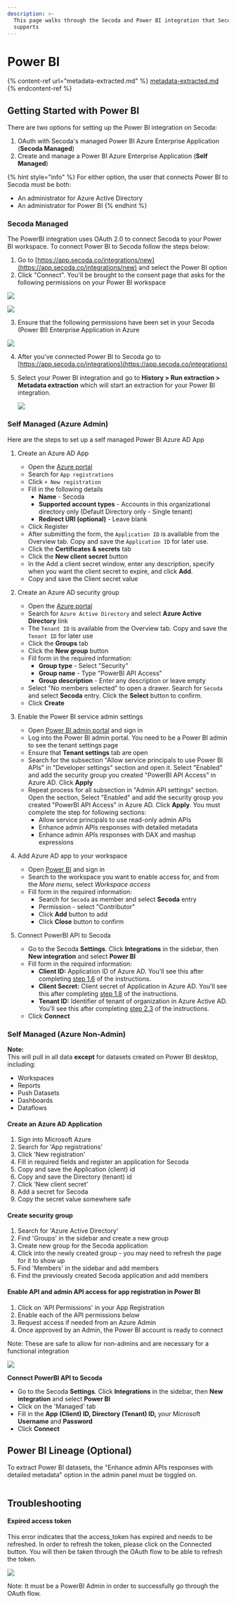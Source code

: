 ```yaml
---
description: >-
  This page walks through the Secoda and Power BI integration that Secoda
  supports
---
```


# Power BI

{% content-ref url="metadata-extracted.md" %}
[metadata-extracted.md](metadata-extracted.md)
{% endcontent-ref %}

## **Getting Started with Power BI** <a href="#h_3a4bfd6458" id="h_3a4bfd6458"></a>

There are two options for setting up the Power BI integration on Secoda:

1. OAuth with Secoda's managed Power BI Azure Enterprise Application (**Secoda Managed**)
2. Create and manage a Power BI Azure Enterprise Application (**Self Managed**)

{% hint style="info" %}
For either option, the user that connects Power BI to Secoda must be both:

* An administrator for Azure Active Directory
* An administrator for Power BI
{% endhint %}

### Secoda Managed

The PowerBI integration uses OAuth 2.0 to connect Secoda to your Power BI workspace. To connect Power BI to Secoda follow the steps below:

1. Go to [https://app.secoda.co/integrations/new](https://app.secoda.co/integrations/new) and select the Power BI option
2. Click "Connect". You'll be brought to the consent page that asks for the following permissions on your Power BI workspace

![](https://secoda-public-media-assets.s3.amazonaws.com/image%20\(2\)%20\(1\)%20\(3\).png)

![](https://secoda-public-media-assets.s3.amazonaws.com/image.png)

3. Ensure that the following permissions have been set in your Secoda (Power BI) Enterprise Application in Azure

![](https://secoda-public-media-assets.s3.amazonaws.com/image%20\(1\).png)

4. After you've connected Power BI to Secoda go to [https://app.secoda.co/integrations](https://app.secoda.co/integrations)
5.  Select your Power BI integration and go to **History > Run extraction > Metadata extraction** which will start an extraction for your Power BI integration.

    ![](https://secoda-public-media-assets.s3.amazonaws.com/image%20\(4\)%20\(1\).png)

### Self Managed (Azure Admin)

Here are the steps to set up a self managed Power BI Azure AD App

1. Create an Azure AD App
   * Open the [Azure portal](https://portal.azure.com/)
   * Search for `App registrations`
   * Click `+ New registration`
   * Fill in the following details
     * **Name** - Secoda
     * **Supported account types** - Accounts in this organizational directory only (Default Directory only - Single tenant)
     * **Redirect URI (optional)** - Leave blank
   * Click Register
   * After submitting the form, the `Application ID` is available from the Overview tab. Copy and save the `Application ID` for later use.
   * Click the **Certificates & secrets** tab
   * Click the **New client secret** button
   * In the Add a client secret window, enter any description, specify when you want the client secret to expire, and click **Add**.
   * Copy and save the Client secret value
2. Create an Azure AD security group
   * Open the [Azure portal](https://portal.azure.com/)
   * Search for `Azure Active Directory` and select **Azure Active Directory** link
   * The `Tenant ID` is available from the Overview tab. Copy and save the `Tenant ID` for later use
   * Click the **Groups** tab
   * Click the **New group** button
   * Fill form in the required information:
     * **Group type** - Select "Security"
     * **Group name** - Type "PowerBI API Access"
     * **Group description** - Enter any description or leave empty
   * Select "No members selected" to open a drawer. Search for `Secoda` and select **Secoda** entry. Click the **Select** button to confirm.
   * Click **Create**
3. Enable the Power BI service admin settings
   * Open [Power BI admin portal](https://app.powerbi.com/admin-portal/) and sign in
   * Log into the Power BI admin portal. You need to be a Power BI admin to see the tenant settings page
   * Ensure that **Tenant settings** tab are open
   * Search for the subsection "Allow service principals to use Power BI APIs" in "Developer settings" section and open it. Select "Enabled" and add the security group you created "PowerBI API Access" in Azure AD. Click **Apply**
   * Repeat process for all subsection in "Admin API settings" section. Open the section, Select "Enabled" and add the security group you created "PowerBI API Access" in Azure AD. Click **Apply**. You must complete the step for following sections:
     * Allow service principals to use read-only admin APIs
     * Enhance admin APIs responses with detailed metadata
     * Enhance admin APIs responses with DAX and mashup expressions
4. Add Azure AD app to your workspace
   * Open [Power BI](https://app.powerbi.com/) and sign in
   * Search to the workspace you want to enable access for, and from the _More menu_, select _Workspace access_
   * Fill form in the required information:
     * Search for `Secoda` as member and select **Secoda** entry
     * Permission - select "Contributor"
     * Click **Add** button to add
     * Click **Close** button to confirm
5.  Connect PowerBI API to Secoda

    * Go to the Secoda **Settings**. Click **Integrations** in the sidebar, then **New integration** and select **Power BI**
    * Fill form in the required information:
      * **Client ID:** Application ID of Azure AD. You'll see this after completing [step 1.6](./#1-create-an-azure-ad-app) of the instructions.
      * **Client Secret:** Client secret of Application in Azure AD. You'll see this after completing [step 1.8](./#1-create-an-azure-ad-app) of the instructions.
      * **Tenant ID:** Identifier of tenant of organization in Azure Active AD. You'll see this after completing [step 2.3](./#2-create-an-azure-ad-security-group) of the instructions.
    * Click **Connect**



### Self Managed (Azure Non-Admin)

**Note:**  \
This will pull in all data **except** for datasets created on Power BI desktop, including:&#x20;

* Workspaces
* Reports
* Push Datasets
* Dashboards
* Dataflows

#### Create an Azure AD Application

1. Sign into Microsoft Azure
2. Search for 'App registrations'
3. Click 'New registration'
4. Fill in required fields and register an application for Secoda
5. Copy and save the Application (client) id &#x20;
6. Copy and save the Directory (tenant) id
7. Click 'New client secret'
8. Add a secret for Secoda
9. Copy the secret value somewhere safe

#### Create security group

1. Search for 'Azure Active Directory'
2. Find 'Groups' in the sidebar and create a new group
3. Create new group for the Secoda application
4. Click into the newly created group - you may need to refresh the page for it to show up
5. Find 'Members' in the sidebar and add members
6. Find the previously created Secoda application and add members

#### Enable API and admin API access for app registration in Power BI

1. Click on 'API Permissions' in your App Registration
2. Enable each of the API permissions below
3. Request access if needed from an Azure Admin
4. Once approved by an Admin, the Power BI account is ready to connect

Note: These are safe to allow for non-admins and are necessary for a functional integration

![](https://secoda-public-media-assets.s3.amazonaws.com/image%20\(1\).png)

**Connect PowerBI API to Secoda**

* Go to the Secoda **Settings**. Click **Integrations** in the sidebar, then **New integration** and select **Power BI**
* Click on the 'Managed' tab
* Fill in the **App (Client) ID, Directory (Tenant) ID,** your Microsoft **Username** and **Password**
* Click **Connect**

## Power BI Lineage (Optional)

To extract Power BI datasets, the "Enhance admin APIs responses with detailed metadata" option in the admin panel must be toggled on.

<figure><img src="https://secoda-public-media-assets.s3.amazonaws.com/image%20(2)%20(4).png" alt=""><figcaption></figcaption></figure>

## Troubleshooting

#### Expired access token

This error indicates that the access\_token has expired and needs to be refreshed. In order to refresh the token, please click on the Connected button. You will then be taken through the OAuth flow to be able to refresh the token.

![](https://lh3.googleusercontent.com/HsWowBEhrqyIi5-8xzM1TCZr33Tfxh\_qzQx-zzUasG-fig9GSncjcPhNvT3IjmstSNUs3MpNG1LRc2R9pE9annltj22DfeWaRL8ULmD\_U5DW0yYJxwx3d6QYkcgSuPEQ0-dN4NpD31jI7kNWvL\_zKh0)

Note: It must be a PowerBI Admin in order to successfully go through the OAuth flow.
